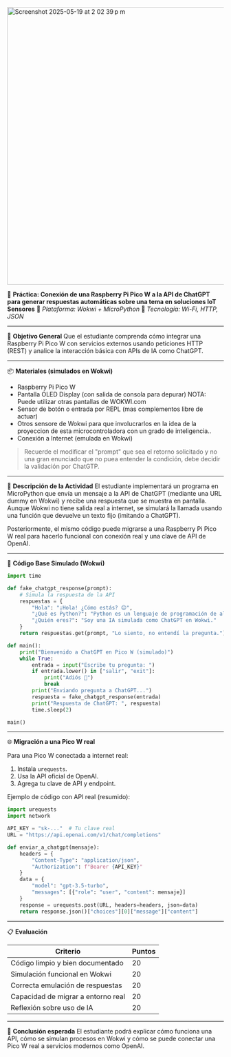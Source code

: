 <img width="644" alt="Screenshot 2025-05-19 at 2 02 39 p m" src="https://github.com/user-attachments/assets/4cd3db35-b377-467b-8444-68190a53f3d9" />


📘 **Práctica: Conexión de una Raspberry Pi Pico W a la API de ChatGPT para generar respuestas automáticas sobre una tema en soluciones IoT Sensores**
🔧 *Plataforma: Wokwi + MicroPython*
📡 *Tecnología: Wi-Fi, HTTP, JSON*

---

🎯 **Objetivo General**
Que el estudiante comprenda cómo integrar una Raspberry Pi Pico W con servicios externos usando peticiones HTTP (REST) y analice la interacción básica con APIs de IA como ChatGPT.

---

📦 **Materiales (simulados en Wokwi)**

* Raspberry Pi Pico W
* Pantalla  OLED Display (con salida de consola para depurar) NOTA: Puede utilizar otras pantallas de WOKWI.com
* Sensor de botón o entrada por REPL (mas complementos libre de actuar)
* Otros sensore de Wokwi para que involucrarlos en la idea de la proyeccion de esta microcontroladora con un grado de inteligencia..
* Conexión a Internet (emulada en Wokwi)

> Recuerde el modificar el "prompt" que sea el retorno solicitado y no una gran enunciado que no puea entender la condición, debe decidir la validación por ChatGTP.

---

🧠 **Descripción de la Actividad**
El estudiante implementará un programa en MicroPython que envía un mensaje a la API de ChatGPT (mediante una URL dummy en Wokwi) y recibe una respuesta que se muestra en pantalla. Aunque Wokwi no tiene salida real a internet, se simulará la llamada usando una función que devuelve un texto fijo (imitando a ChatGPT).

Posteriormente, el mismo código puede migrarse a una Raspberry Pi Pico W real para hacerlo funcional con conexión real y una clave de API de OpenAI.

---

🧪 **Código Base Simulado (Wokwi)**

```python
import time

def fake_chatgpt_response(prompt):
    # Simula la respuesta de la API
    respuestas = {
        "Hola": "¡Hola! ¿Cómo estás? 😊",
        "¿Qué es Python?": "Python es un lenguaje de programación de alto nivel.",
        "¿Quién eres?": "Soy una IA simulada como ChatGPT en Wokwi."
    }
    return respuestas.get(prompt, "Lo siento, no entendí la pregunta.")

def main():
    print("Bienvenido a ChatGPT en Pico W (simulado)")
    while True:
        entrada = input("Escribe tu pregunta: ")
        if entrada.lower() in ["salir", "exit"]:
            print("Adiós 👋")
            break
        print("Enviando pregunta a ChatGPT...")
        respuesta = fake_chatgpt_response(entrada)
        print("Respuesta de ChatGPT: ", respuesta)
        time.sleep(2)

main()
```

---

🌐 **Migración a una Pico W real**

Para una Pico W conectada a internet real:

1. Instala `urequests`.
2. Usa la API oficial de OpenAI.
3. Agrega tu clave de API y endpoint.

Ejemplo de código con API real (resumido):

```python
import urequests
import network

API_KEY = "sk-..."  # Tu clave real
URL = "https://api.openai.com/v1/chat/completions"

def enviar_a_chatgpt(mensaje):
    headers = {
        "Content-Type": "application/json",
        "Authorization": f"Bearer {API_KEY}"
    }
    data = {
        "model": "gpt-3.5-turbo",
        "messages": [{"role": "user", "content": mensaje}]
    }
    response = urequests.post(URL, headers=headers, json=data)
    return response.json()["choices"][0]["message"]["content"]
```

---

📋 **Evaluación**

| Criterio                           | Puntos |
| ---------------------------------- | ------ |
| Código limpio y bien documentado   | 20     |
| Simulación funcional en Wokwi      | 20     |
| Correcta emulación de respuestas   | 20     |
| Capacidad de migrar a entorno real | 20     |
| Reflexión sobre uso de IA          | 20     |

---

📝 **Conclusión esperada**
El estudiante podrá explicar cómo funciona una API, cómo se simulan procesos en Wokwi y cómo se puede conectar una Pico W real a servicios modernos como OpenAI.


